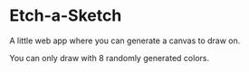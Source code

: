 # Etch-a-Sketch

A little web app where you can generate a canvas to draw on.

You can only draw with 8 randomly generated colors.